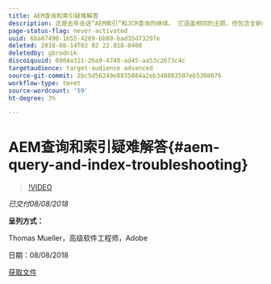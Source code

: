 ```yaml
---
title: AEM查询和索引疑难解答
description: 这是去年会话“AEM索引”和JCR查询的继续。 它涵盖相同的主题，但包含全新内容，与旧演示文稿几乎不重叠。 还包括AEM 6.4的新增功能。
page-status-flag: never-activated
uuid: 6ba07490-1b55-4209-bb89-bad35d73297e
deleted: 2018-08-14T03 02 22.818-0400
deletedby: gbrodnik
discoiquuid: 0904a311-26a9-4748-ad45-aa53c2673c4c
targetaudience: target-audience advanced
source-git-commit: 2bc5d56249e8835884a2eb348083507eb5308076
workflow-type: tm+mt
source-wordcount: '59'
ht-degree: 3%

---
```



# AEM查询和索引疑难解答{#aem-query-and-index-troubleshooting}

>[!VIDEO](https://video.tv.adobe.com/v/23270/?quality=9)

*已交付08/08/2018*

**呈列方式：**

Thomas Mueller，高级软件工程师，Adobe

日期：08/08/2018

[获取文件](assets/20180808-gems-adobe+cloud+platform-experience+system+of+record-1.pdf)

<!--
[Get back to the Overview](https://helpx.adobe.com/experience-manager/kt/eseminars/gems/aem-index.html)
-->
